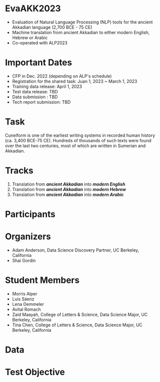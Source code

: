 # EvaAKK2023
* Evaluation of Natural Language Processing (NLP) tools for the ancient Akkadian language (2,700 BCE - 75 CE)
* Machine translation from ancient Akkadian to either modern English, Hebrew or Arabic
* Co-operated with ALP2023

# Important Dates

* CFP in Dec. 2022 (depending on ALP's schedule)
* Registration for the shared task: Juan 1, 2023 ~ March 1, 2023
* Training data release: April 1, 2023
* Test data release: TBD
* Data submission : TBD
* Tech report submission: TBD

# Task
Cuneiform is one of the earliest writing systems in recorded human history (ca. 3,400 BCE-75 CE). Hundreds of thousands of such texts were found over the last two centuries, most of which are written in Sumerian and Akkadian.


# Tracks
1. Translation from **_ancient Akkadian_** into **_modern English_**
2. Translation from **_ancient Akkadian_** into **_modern Hebrew_**
3. Translation from **_ancient Akkadian_** into **_modern Arabic_**

# Participants


# Organizers

* Adam Anderson, Data Science Discovery Partner, UC Berkeley, California
* Shai Gordin

# Student Members

* Morris Alper
* Luis Sáenz
* Lena Demmeler
* Avital Romach
* Zaid Maayah, College of Letters & Science, Data Science Major, UC Berkeley, California
* Tina Chen, College of Letters & Science, Data Science Major, UC Berkeley, California

# Data


# Test Objective
